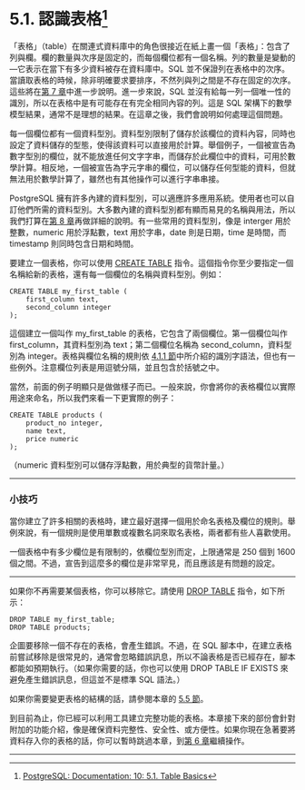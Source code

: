 # 5.1. 認識表格[^1]

「表格」（table）在關連式資料庫中的角色很接近在紙上畫一個「表格」：包含了列與欄。欄的數量與次序是固定的，而每個欄位都有一個名稱。列的數量是變動的—它表示在當下有多少資料被存在資料庫中。SQL 並不保證列在表格中的次序。當讀取表格的時候，除非明確要求要排序，不然列與列之間是不存在固定的次序。這些將在[第 7 章](/ii-the-sql-language/queries.md)中進一步說明。進一步來說，SQL 並沒有給每一列一個唯一性的識別，所以在表格中是有可能存在有完全相同內容的列。這是 SQL 架構下的數學模型結果，通常不是理想的結果。在這章之後，我們會說明如何處理這個問題。

每一個欄位都有一個資料型別。資料型別限制了儲存於該欄位的資料內容，同時也設定了資料儲存的型態，使得該資料可以直接用於計算。舉個例子，一個被宣告為數字型別的欄位，就不能放進任何文字字串，而儲存於此欄位中的資料，可用於數學計算。相反地，一個被宣告為字元字串的欄位，可以儲存任何型能的資料，但就無法用於數學計算了，雖然也有其他操作可以進行字串串接。

PostgreSQL 擁有許多內建的資料型別，可以適應許多應用系統。使用者也可以自訂他們所需的資料型別。大多數內建的資料型別都有顯而易見的名稱與用法，所以我們打算在[第 8 章](/ii-the-sql-language/data-types.md)再做詳細的說明。有一些常用的資料型別，像是 interger 用於整數，numeric 用於浮點數，text 用於字串，date 則是日期，time 是時間，而 timestamp 則同時包含日期和時間。

要建立一個表格，你可以使用 [CREATE TABLE](/vi-reference/i-sql-commands/create-table.md) 指令。這個指令你至少要指定一個名稱給新的表格，還有每一個欄位的名稱與資料型別。例如：

```
CREATE TABLE my_first_table (
    first_column text,
    second_column integer
);
```

這個建立一個叫作 my\_first\_table 的表格，它包含了兩個欄位。第一個欄位叫作 first\_column，其資料型別為 text；第二個欄位名稱為 second\_column，資料型別為 integer。表格與欄位名稱的規則依 [4.1.1 節](/ii-the-sql-language/sql-syntax/41-lexical-structure.md)中所介紹的識別字語法，但也有一些例外。注意欄位列表是用逗號分隔，並且包含於括號之中。

當然，前面的例子明顯只是做做樣子而已。一般來說，你會將你的表格欄位以實際用途來命名，所以我們來看一下更實際的例子：

```
CREATE TABLE products (
    product_no integer,
    name text,
    price numeric
);
```

（numeric 資料型別可以儲存浮點數，用於典型的貨幣計量。）

---

### 小技巧

當你建立了許多相關的表格時，建立最好選擇一個用於命名表格及欄位的規則。舉例來說，有一個規則是使用單數或複數名詞來取名表格，兩者都有些人喜歡使用。

一個表格中有多少欄位是有限制的，依欄位型別而定，上限通常是 250 個到 1600 個之間。不過，宣告到這麼多的欄位是非常罕見，而且應該是有問題的設定。

---

如果你不再需要某個表格，你可以移除它。請使用 [DROP TABLE](/vi-reference/i-sql-commands/drop-table.md) 指令，如下所示：

```
DROP TABLE my_first_table;
DROP TABLE products;
```

企圖要移除一個不存在的表格，會產生錯誤。不過，在 SQL 腳本中，在建立表格前嘗試移除是很常見的，通常會忽略錯誤訊息，所以不論表格是否已經存在，腳本都能如預期執行。（如果你需要的話，你也可以使用 DROP TABLE IF EXISTS 來避免產生錯誤訊息，但這並不是標準 SQL 語法。）

如果你需要變更表格的結構的話，請參閱本章的 [5.5 節](/ii-the-sql-language/data-definition/55-modifying-tables.md)。

到目前為止，你已經可以利用工具建立完整功能的表格。本章接下來的部份會針對附加的功能介紹，像是確保資料完整性、安全性、或方便性。如果你現在急著要將資料存入你的表格的話，你可以暫時跳過本章，到[第 6 章](/ii-the-sql-language/data-manipulation.md)繼續操作。

---

[^1]: [PostgreSQL: Documentation: 10: 5.1. Table Basics](https://www.postgresql.org/docs/10/static/ddl-basics.html)

